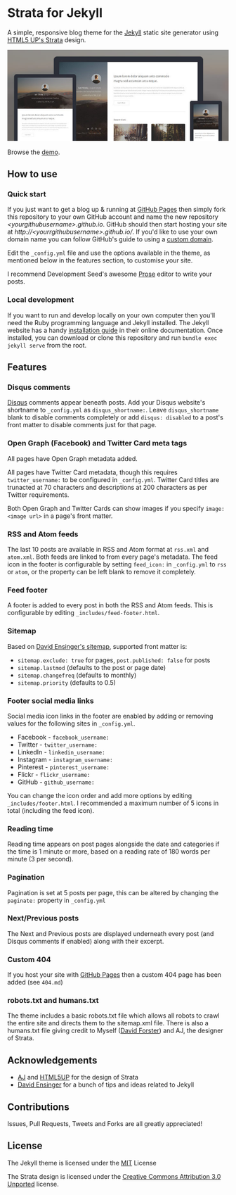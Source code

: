 # Strata for Jekyll

A simple, responsive blog theme for the [Jekyll](http://jekyllrb.com) static site generator using [HTML5 UP's Strata](http://html5up.net/strata) design.

![preview](preview.jpg)


Browse the [demo](http://davidforster.com/strata-jekyll/).

## How to use

### Quick start

If you just want to get a blog up & running at [GitHub Pages](https://pages.github.com) then simply fork this repository to your own GitHub account and name the new repository *\<yourgithubusername\>.github.io*. GitHub should then start hosting your site at *http://\<yourrgithubusername\>.github.io/*. If you'd like to use your own domain name you can follow GitHub's guide to using a [custom domain](https://help.github.com/articles/using-a-custom-domain-with-github-pages/).

Edit the `_config.yml` file and use the options available in the theme, as mentioned below in the features section, to customise your site.

I recommend Development Seed's awesome [Prose](http://prose.io) editor to write your posts.

### Local development

If you want to run and develop locally on your own computer then you'll need the Ruby programming language and Jekyll installed. The Jekyll website has a handy [installation guide](http://jekyllrb.com/docs/installation/) in their online documentation. Once installed, you can download or clone this repository and run `bundle exec jekyll serve` from the root.

## Features

### Disqus comments

[Disqus](https://disqus.com) comments appear beneath posts. Add your Disqus website's shortname to `_config.yml` as `disqus_shortname:`. Leave `disqus_shortname` blank to disable comments completely or add `disqus: disabled` to a post's front matter to disable comments just for that page.

### Open Graph (Facebook) and Twitter Card meta tags

All pages have Open Graph metadata added.

All pages have Twitter Card metadata, though this requires `twitter_username:` to be configured in `_config.yml`. Twitter Card titles are trunacted at 70 characters and descriptions at 200 characters as per Twitter requirements.

Both Open Graph and Twitter Cards can show images if you specify `image: <image url>` in a page's front matter.

### RSS and Atom feeds

The last 10 posts are available in RSS and Atom format at `rss.xml` and `atom.xml`. Both feeds are linked to from every page's metadata. The feed icon in the footer is configurable by setting `feed_icon:` in `_config.yml` to `rss` or `atom`, or the property can be left blank to remove it completely.

### Feed footer

A footer is added to every post in both the RSS and Atom feeds. This is configurable by editing `_includes/feed-footer.html`.

### Sitemap

Based on [David Ensinger's sitemap](http://davidensinger.com/2013/11/building-a-better-sitemap-xml-with-jekyll/), supported front matter is:

- `sitemap.exclude: true` for pages, `post.published: false` for posts
- `sitemap.lastmod` (defaults to the post or page date)
- `sitemap.changefreq` (defaults to monthly)
- `sitemap.priority` (defaults to 0.5)

### Footer social media links

Social media icon links in the footer are enabled by adding or removing values for the following sites in `_config.yml`.

- Facebook - `facebook_username:`
- Twitter - `twitter_username:`
- LinkedIn - `linkedin_username:`
- Instagram - `instagram_username:`
- Pinterest - `pinterest_username:`
- Flickr - `flickr_username:`
- GitHub - `github_username:`

You can change the icon order and add more options by editing `_includes/footer.html`. I recommended a maximum number of 5 icons in total (including the feed icon).

### Reading time

Reading time appears on post pages alongside the date and categories if the time is 1 minute or more, based on a reading rate of 180 words per minute (3 per second).

### Pagination

Pagination is set at 5 posts per page, this can be altered by changing the `paginate:` property in `_config.yml`

### Next/Previous posts

The Next and Previous posts are displayed underneath every post (and Disqus comments if enabled) along with their excerpt.

### Custom 404

If you host your site with [GitHub Pages](https://pages.github.com) then a custom 404 page has been added (see `404.md`)

### robots.txt and humans.txt

The theme includes a basic robots.txt file which allows all robots to crawl the entire site and directs them to the sitemap.xml file. There is also a humans.txt file giving credit to Myself ([David Forster](http://davidforster.com)) and AJ, the designer of Strata.

## Acknowledgements

- [AJ](https://twitter.com/n33co) and [HTML5UP](http://html5up.net) for the design of Strata
- [David Ensinger](http://davidensinger.com) for a bunch of tips and ideas related to Jekyll

## Contributions

Issues, Pull Requests, Tweets and Forks are all greatly appreciated!

## License

The Jekyll theme is licensed under the [MIT](http://choosealicense.com/licenses/mit/) License

The Strata design is licensed under the [Creative Commons Attribution 3.0 Unported](http://creativecommons.org/licenses/by/3.0/) license.
